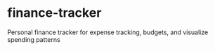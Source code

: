 # finance-tracker
Personal finance tracker for expense tracking, budgets, and visualize spending patterns
